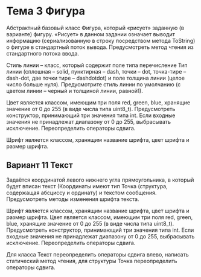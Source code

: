 # Тема 3 Фигура
Абстрактный базовый класс Фигура, который «рисует» заданную (в 
варианте) фигуру. «Рисует» в данном задании означает выводит информацию 
(сериализованную в строку посредством метода ToString) о фигуре в 
стандартный поток вывода. Предусмотреть метод чтения из стандартного 
потока ввода.

Стиль линии – класс, который содержит поле типа перечисление Тип 
линии (сплошная – solid, пунктирная – dash, точки – dot, точка-тире – 
dash-dot, две точки тире – dashdotdot) и поле толщина линии (целое 
число больше нуля). Предусмотрите стиль линии по умолчанию (с цветом 
линии – черный и толщиной линии, равной1).

Цвет является классом, имеющим три поля red, green, blue, 
хранящие значение от 0 до 255 (в виде числа типа uint8_t). 
Предусмотреть конструктор, принимающий три значения типа int. Если 
входные значения не принадлежат диапазону от 0 до 255, выбрасывать 
исключение. Переопределить операторы сдвига.

Шрифт является классом, хранящим название шрифта, цвет шрифта и 
размер шрифта.

## Вариант 11 Текст
Задаётся координатой левого нижнего угла прямоугольника, в который 
будет вписан текст (Координаты имеют тип Точка (структура, содержащая 
абсциссу и ординату) и текстом сообщения. Предусмотреть методы 
изменения шрифта текста.

Шрифт является классом, хранящим название шрифта, цвет шрифта и 
размер шрифта. Цвет является классом, имеющим три поля red, green, 
blue, хранящие значение от 0 до 255 (в виде числа типа uint8_t). 
Предусмотреть конструктор, принимающий три значения типа int. Если 
входные значения не принадлежат диапазону от 0 до 255, выбрасывать 
исключение. Переопределить операторы сдвига.

Для класса Текст переопределить операторы сдвига влево, написать 
статический метод чтения, для структуры Точка переопределить операторы 
сдвига.
